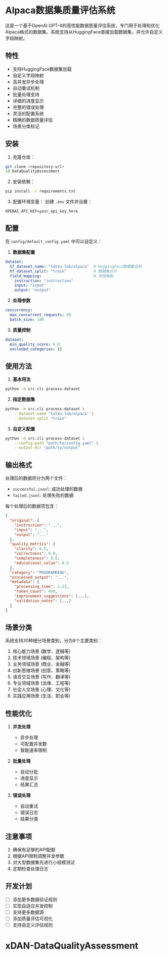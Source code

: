# Alpaca数据集质量评估系统

这是一个基于OpenAI GPT-4的高性能数据质量评估系统，专门用于处理和优化Alpaca格式的数据集。系统支持从HuggingFace直接加载数据集，并允许自定义字段映射。

## 特性

- 支持HuggingFace数据集加载
- 自定义字段映射
- 高并发异步处理
- 自动重试机制
- 批量处理支持
- 详细的进度显示
- 完整的错误处理
- 灵活的配置系统
- 精确的数据质量评估
- 场景分类标记

## 安装

1. 克隆仓库：
```bash
git clone <repository-url>
cd DataQualityAssessment
```

2. 安装依赖：
```bash
pip install -r requirements.txt
```

3. 配置环境变量：
创建 `.env` 文件并设置：
```
OPENAI_API_KEY=your_api_key_here
```

## 配置

在 `config/default_config.yaml` 中可以自定义：

1. **数据集配置**
```yaml
dataset:
  hf_dataset_name: "tatsu-lab/alpaca"  # HuggingFace数据集名称
  hf_dataset_split: "train"            # 数据集分片
  field_mapping:                       # 字段映射
    instruction: "instruction"
    input: "input"
    output: "output"
```

2. **处理参数**
```yaml
concurrency:
  max_concurrent_requests: 50
  batch_size: 100
```

3. **质量控制**
```yaml
dataset:
  min_quality_score: 6.0
  excluded_categories: []
```

## 使用方法

1. **基本用法**
```bash
python -m src.cli process-dataset
```

2. **指定数据集**
```bash
python -m src.cli process-dataset \
    --dataset-name "tatsu-lab/alpaca" \
    --dataset-split "train"
```

3. **自定义配置**
```bash
python -m src.cli process-dataset \
    --config-path "path/to/config.yaml" \
    --output-dir "path/to/output"
```

## 输出格式

处理后的数据将分为两个文件：
- `successful.jsonl`: 成功处理的数据
- `failed.jsonl`: 处理失败的数据

每个处理后的数据项包含：
```json
{
  "original": {
    "instruction": "...",
    "input": "...",
    "output": "..."
  },
  "quality_metrics": {
    "clarity": 8.5,
    "correctness": 9.0,
    "completeness": 8.0,
    "educational_value": 8.5
  },
  "category": "PROGRAMMING",
  "processed_output": "...",
  "metadata": {
    "processing_time": 1.23,
    "token_count": 450,
    "improvement_suggestions": [...],
    "validation_notes": [...]
  }
}
```

## 场景分类

系统支持30种细分场景类别，分为8个主要类别：
1. 核心能力场景 (数学、逻辑等)
2. 技术领域场景 (编程、架构等)
3. 业务领域场景 (商业、金融等)
4. 创新思维场景 (创意、策略等)
5. 语言交互场景 (写作、翻译等)
6. 专业领域场景 (法律、工程等)
7. 社会人文场景 (心理、文化等)
8. 实践应用场景 (生活、职业等)

## 性能优化

1. **并发处理**
   - 异步处理
   - 可配置并发数
   - 智能速率限制

2. **批量处理**
   - 自动分批
   - 进度显示
   - 结果汇总

3. **错误处理**
   - 自动重试
   - 错误日志
   - 结果分类

## 注意事项

1. 确保有足够的API配额
2. 根据API限制调整并发参数
3. 对大型数据集先进行小规模测试
4. 定期检查处理日志

## 开发计划

- [ ] 添加更多数据验证规则
- [ ] 实现自适应并发控制
- [ ] 支持更多数据源
- [ ] 添加质量评估可视化
- [ ] 支持自定义评估规则
# xDAN-DataQualityAssessment
